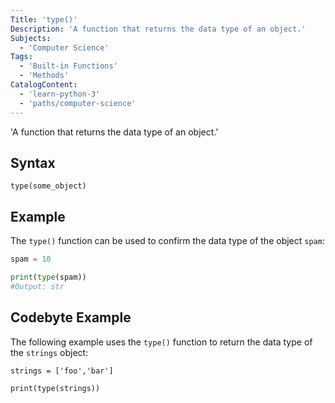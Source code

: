 ```yaml
---
Title: 'type()'
Description: 'A function that returns the data type of an object.'
Subjects:
  - 'Computer Science'
Tags:
  - 'Built-in Functions'
  - 'Methods'
CatalogContent:
  - 'learn-python-3'
  - 'paths/computer-science'
---
```


'A function that returns the data type of an object.'

## Syntax

```pseudo
type(some_object)
```

## Example

The `type()` function can be used to confirm the data type of the object `spam`:

```py
spam = 10

print(type(spam))
#Output: str
```

## Codebyte Example

The following example uses the `type()` function to return the data type of the `strings` object:

```codebyte/python
strings = ['foo','bar']

print(type(strings))
```
